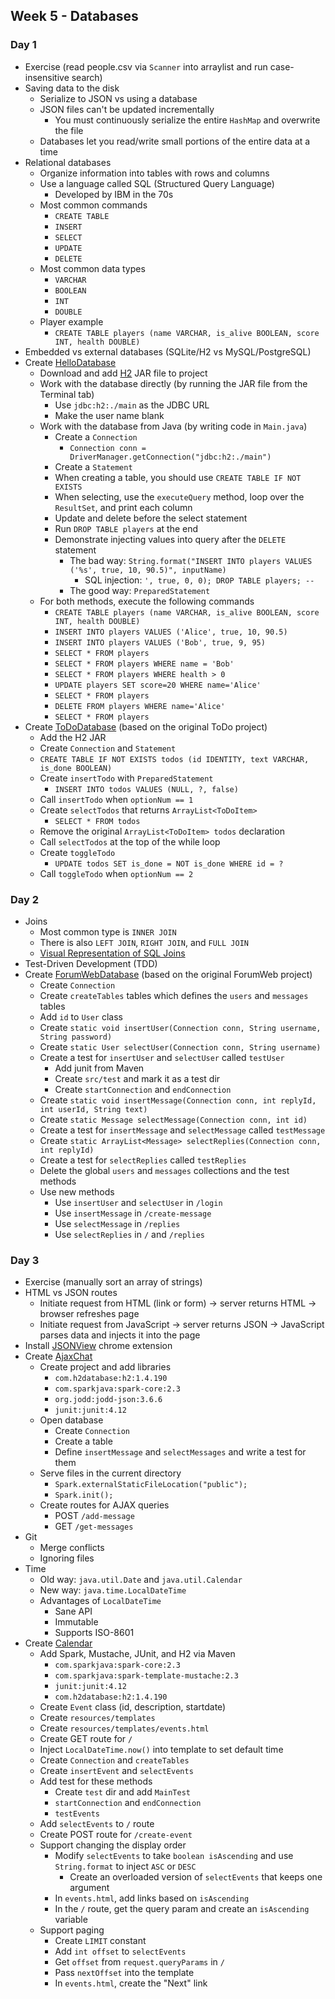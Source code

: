 ## Week 5 - Databases

### Day 1

* Exercise (read people.csv via `Scanner` into arraylist and run case-insensitive search)
* Saving data to the disk
  * Serialize to JSON vs using a database
  * JSON files can't be updated incrementally
    * You must continuously serialize the entire `HashMap` and overwrite the file
  * Databases let you read/write small portions of the entire data at a time
* Relational databases
  * Organize information into tables with rows and columns
  * Use a language called SQL (Structured Query Language)
    * Developed by IBM in the 70s
  * Most common commands
    * `CREATE TABLE`
    * `INSERT`
    * `SELECT`
    * `UPDATE`
    * `DELETE`
  * Most common data types
    * `VARCHAR`
    * `BOOLEAN`
    * `INT`
    * `DOUBLE`
  * Player example
    * `CREATE TABLE players (name VARCHAR, is_alive BOOLEAN, score INT, health DOUBLE)`
* Embedded vs external databases (SQLite/H2 vs MySQL/PostgreSQL)
* Create [HelloDatabase](../projects/HelloDatabase)
  * Download and add [H2](http://www.h2database.com/html/main.html) JAR file to project
  * Work with the database directly (by running the JAR file from the Terminal tab)
    * Use `jdbc:h2:./main` as the JDBC URL
    * Make the user name blank
  * Work with the database from Java (by writing code in `Main.java`)
    * Create a `Connection`
      * `Connection conn = DriverManager.getConnection("jdbc:h2:./main")`
    * Create a `Statement`
    * When creating a table, you should use `CREATE TABLE IF NOT EXISTS`
    * When selecting, use the `executeQuery` method, loop over the `ResultSet`, and print each column
    * Update and delete before the select statement
    * Run `DROP TABLE players` at the end
    * Demonstrate injecting values into query after the `DELETE` statement
      * The bad way: `String.format("INSERT INTO players VALUES ('%s', true, 10, 90.5)", inputName)`
        * SQL injection: `', true, 0, 0); DROP TABLE players; --`
      * The good way: `PreparedStatement`
  * For both methods, execute the following commands
    * `CREATE TABLE players (name VARCHAR, is_alive BOOLEAN, score INT, health DOUBLE)`
    * `INSERT INTO players VALUES ('Alice', true, 10, 90.5)`
    * `INSERT INTO players VALUES ('Bob', true, 9, 95)`
    * `SELECT * FROM players`
    * `SELECT * FROM players WHERE name = 'Bob'`
    * `SELECT * FROM players WHERE health > 0`
    * `UPDATE players SET score=20 WHERE name='Alice'`
    * `SELECT * FROM players`
    * `DELETE FROM players WHERE name='Alice'`
    * `SELECT * FROM players`
* Create [ToDoDatabase](../projects/ToDoDatabase) (based on the original ToDo project)
  * Add the H2 JAR
  * Create `Connection` and `Statement`
  * `CREATE TABLE IF NOT EXISTS todos (id IDENTITY, text VARCHAR, is_done BOOLEAN)`
  * Create `insertTodo` with `PreparedStatement`
    * `INSERT INTO todos VALUES (NULL, ?, false)`
  * Call `insertTodo` when `optionNum == 1`
  * Create `selectTodos` that returns `ArrayList<ToDoItem>`
    * `SELECT * FROM todos`
  * Remove the original `ArrayList<ToDoItem> todos` declaration
  * Call `selectTodos` at the top of the while loop
  * Create `toggleTodo`
    * `UPDATE todos SET is_done = NOT is_done WHERE id = ?`
  * Call `toggleTodo` when `optionNum == 2`

### Day 2

* Joins
  * Most common type is `INNER JOIN`
  * There is also `LEFT JOIN`, `RIGHT JOIN`, and `FULL JOIN`
  * [Visual Representation of SQL Joins](http://www.codeproject.com/Articles/33052/Visual-Representation-of-SQL-Joins)
* Test-Driven Development (TDD)
* Create [ForumWebDatabase](../projects/ForumWebDatabase) (based on the original ForumWeb project)
  * Create `Connection`
  * Create `createTables` tables which defines the `users` and `messages` tables
  * Add `id` to `User` class
  * Create `static void insertUser(Connection conn, String username, String password)`
  * Create `static User selectUser(Connection conn, String username)`
  * Create a test for `insertUser` and `selectUser` called `testUser`
    * Add junit from Maven
    * Create `src/test` and mark it as a test dir
    * Create `startConnection` and `endConnection`
  * Create `static void insertMessage(Connection conn, int replyId, int userId, String text)`
  * Create `static Message selectMessage(Connection conn, int id)`
  * Create a test for `insertMessage` and `selectMessage` called `testMessage`
  * Create `static ArrayList<Message> selectReplies(Connection conn, int replyId)`
  * Create a test for `selectReplies` called `testReplies`
  * Delete the global `users` and `messages` collections and the test methods
  * Use new methods
    * Use `insertUser` and `selectUser` in `/login`
    * Use `insertMessage` in `/create-message`
    * Use `selectMessage` in `/replies`
    * Use `selectReplies` in `/` and `/replies`

### Day 3

* Exercise (manually sort an array of strings)
* HTML vs JSON routes
  * Initiate request from HTML (link or form) -> server returns HTML -> browser refreshes page
  * Initiate request from JavaScript -> server returns JSON -> JavaScript parses data and injects it into the page
* Install [JSONView](https://chrome.google.com/webstore/detail/jsonview/chklaanhfefbnpoihckbnefhakgolnmc?hl=en) chrome extension
* Create [AjaxChat](../projects/AjaxChat)
  * Create project and add libraries
    * `com.h2database:h2:1.4.190`
    * `com.sparkjava:spark-core:2.3`
    * `org.jodd:jodd-json:3.6.6`
    * `junit:junit:4.12`
  * Open database
    * Create `Connection`
    * Create a table
    * Define `insertMessage` and `selectMessages` and write a test for them
  * Serve files in the current directory
    * `Spark.externalStaticFileLocation("public");`
    * `Spark.init();`
  * Create routes for AJAX queries
    * POST `/add-message`
    * GET `/get-messages`
* Git
  * Merge conflicts
  * Ignoring files
* Time
  * Old way: `java.util.Date` and `java.util.Calendar`
  * New way: `java.time.LocalDateTime`
  * Advantages of `LocalDateTime`
    * Sane API
    * Immutable
    * Supports ISO-8601
* Create [Calendar](../projects/Calendar)
  * Add Spark, Mustache, JUnit, and H2 via Maven
    * `com.sparkjava:spark-core:2.3`
    * `com.sparkjava:spark-template-mustache:2.3`
    * `junit:junit:4.12`
    * `com.h2database:h2:1.4.190`
  * Create `Event` class (id, description, startdate)
  * Create `resources/templates`
  * Create `resources/templates/events.html`
  * Create GET route for `/`
  * Inject `LocalDateTime.now()` into template to set default time
  * Create `Connection` and `createTables`
  * Create `insertEvent` and `selectEvents`
  * Add test for these methods
    * Create `test` dir and add `MainTest`
    * `startConnection` and `endConnection`
    * `testEvents`
  * Add `selectEvents` to `/` route
  * Create POST route for `/create-event`
  * Support changing the display order
    * Modify `selectEvents` to take `boolean isAscending` and use `String.format` to inject `ASC` or `DESC`
      * Create an overloaded version of `selectEvents` that keeps one argument
    * In `events.html`, add links based on `isAscending`
    * In the `/` route, get the query param and create an `isAscending` variable
  * Support paging
    * Create `LIMIT` constant
    * Add `int offset` to `selectEvents`
    * Get `offset` from `request.queryParams` in `/`
    * Pass `nextOffset` into the template
    * In `events.html`, create the "Next" link
